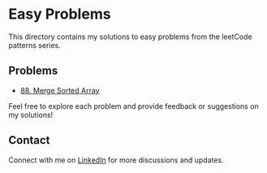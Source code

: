 # Easy Problems

This directory contains my solutions to easy problems from the leetCode patterns series.

## Problems

- [88. Merge Sorted Array](merge_sorted_array.java)

Feel free to explore each problem and provide feedback or suggestions on my solutions!

## Contact

Connect with me on [LinkedIn](https://www.linkedin.com/in/roshan99/) for more discussions and updates.
